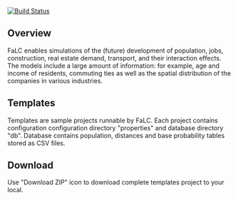 [![Build Status](http://www.falc-sim.org/images/falc_entire_logo_v03.png)](http://www.falc-sim.org)

## Overview

FaLC enables simulations of the (future) development of population, jobs, construction, real estate demand, transport, and their interaction effects. The models include a large amount of information: for example, age and income of residents, commuting ties as well as the spatial distribution of the companies in various industries. 

## Templates

Templates are sample projects runnable by FaLC. Each project contains configuration configuration directory "properties" and database directory "db". 
Database contains population, distances and base probability tables stored as CSV files.

## Download

Use "Download ZIP" icon to download complete templates project to your local.
